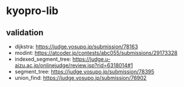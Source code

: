 # kyopro-lib
## validation
* dijkstra: https://judge.yosupo.jp/submission/78163
* modint: https://atcoder.jp/contests/abc055/submissions/29173328
* indexed_segment_tree: https://judge.u-aizu.ac.jp/onlinejudge/review.jsp?rid=6318014#1
* segment_tree: https://judge.yosupo.jp/submission/78395
* union_find: https://judge.yosupo.jp/submission/76902